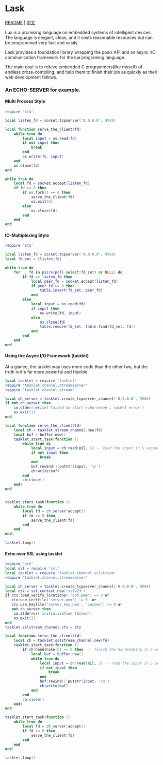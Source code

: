 Lask
=====

[README](README.md) | [中文](README_zh.md)

Lua is a promising language on embedded systems of intelligent devices. The language is elegant, clean, and it costs reasonable resources but can be programmed very fast and easily.

Lask provides a foundation library wrapping the posix API and an async I/O communication framework for the lua programing language.

The main goal is to relieve embedded C programmers(like myself) of endless cross-compiling, and help them to finish their job as quickly as their web development fellows.


### An ECHO-SERVER for example.

#### **Multi Process Style**

```lua
require 'std'

local listen_fd = socket.tcpserver('0.0.0.0', 9988)

local function serve_the_client(fd)
    while true do
        local input = os.read(fd)
        if not input then
            break
        end
        os.write(fd, input)
    end
    os.close(fd)
end

while true do
    local fd = socket.accept(listen_fd)
    if fd >= 0 then
        if os.fork() == 0 then
            serve_the_client(fd)
            os.exit(0)
        else
            os.close(fd)
        end
    end
end
```

#### **IO-Multiplexing Style**
```lua
require 'std'

local listen_fd = socket.tcpserver('0.0.0.0', 9988)
local fd_set = {listen_fd}

while true do
    for _, fd in pairs(poll.select(fd_set) or NULL) do
        if fd == listen_fd then
            local peer_fd = socket.accept(listen_fd)
            if peer_fd >= 0 then
                table.insert(fd_set, peer_fd)
            end
        else
            local input = os.read(fd)
            if input then
                os.write(fd, input)
            else
                os.close(fd)
                table.remove(fd_set, table.find(fd_set, fd))
            end
        end
    end
end
```

#### **Using the Async I/O Framework (tasklet)**
At a glance, the tasklet way uses more code than the other two, but the truth is it's far more powerful and flexible.

```lua
local tasklet = require 'tasklet'
require 'tasklet.channel.streamserver'
require 'tasklet.channel.stream'

local ch_server = tasklet.create_tcpserver_channel('0.0.0.0', 9988)
if not ch_server then
    io.stderr:write('failed to start echo-server, socket error')
    os.exit(1)
end

local function serve_the_client(fd)
    local ch = tasklet.stream_channel.new(fd)
    local buf = buffer.new()
    tasklet.start_task(function ()
        while true do
            local input = ch:read(nil, 5) -- read the input in 5 seconds or we'll just quit
            if not input then
                break
            end
            buf:rewind():putstr(input, '\n')
            ch:write(buf)
        end
        ch:close()
    end)
end


tasklet.start_task(function ()
    while true do
        local fd = ch_server:accept()
        if fd >= 0 then
            serve_the_client(fd)
        end
    end
end)

tasklet.loop()
```

#### **Echo over SSL using tasklet**

```lua
require 'std'
local ssl = require 'ssl'
local tasklet = require 'tasklet.channel.sslstream'
require 'tasklet.channel.streamserver'

local ch_server = tasklet.create_tcpserver_channel('0.0.0.0', 9988)
local ctx = ssl.context.new('sslv23')
if ctx:load_verify_locations('root.pem') ~= 0 or
   ctx:use_certfile('server.pem') ~= 0  or
   ctx:use_keyfile('server_key.pem', 'passwd') ~= 0 or
   not ch_server then
    io.stderror('initialization failed')
    os.exit(1)
end
tasklet.sslstream_channel.ctx = ctx

local function serve_the_client(fd)
    local ch = tasklet.sslstream_channel.new(fd)
    tasklet.start_task(function ()
        if ch:handshake(5) == 0 then  -- finish the handshaking in 5 seconds
            local buf = buffer.new()
            while true do
                local input = ch:read(nil, 5) -- read the input in 5 seconds
                if not input then
                    break
                end
                buf:rewind():putstr(input, '\n')
                ch:write(buf)
            end
        end
        ch:close()
    end)
end

tasklet.start_task(function ()
    while true do
        local fd = ch_server:accept()
        if fd >= 0 then
            serve_the_client(fd)
        end
    end
end)

tasklet.loop()
```
